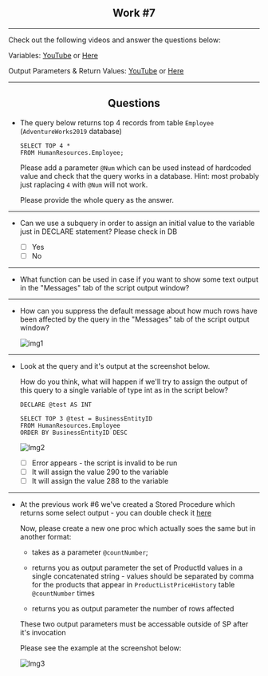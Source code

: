 <h2 align="center">Work #7</h2>

---

Check out the following videos and answer the questions below:

Variables: [YouTube](https://www.youtube.com/watch?v=NmYaOlcbfZM) or [Here](https://github.com/dzubenco/sql-training/raw/refs/heads/main/Work%207/Resources/SQL%20Server%20Programming%20Part%203%20-%20Variables.mp4)

Output Parameters & Return Values: [YouTube](https://www.youtube.com/watch?v=GvRv4V-AK70) or [Here](https://github.com/dzubenco/sql-training/raw/refs/heads/main/Work%207/Resources/SQL%20Server%20Programming%20Part%204%20-%20Output%20Parameters%20&%20Return%20Values.mp4)

---

<h2 align="center">Questions</h2>

* The query below returns top 4 records from table `Employee` (`AdventureWorks2019` database)
  
	```
	SELECT TOP 4 *
	FROM HumanResources.Employee;
	```

	Please add a parameter `@Num` which can be used instead of hardcoded value and check that the query works in a database. Hint: most probably just raplacing `4` with `@Num` will not work.

	Please provide the whole query as the answer.

---
* Can we use a subquery in order to assign an initial value to the variable just in DECLARE statement? Please check in DB
  
	- [ ] Yes
	- [ ] No
---
* What function can be used in case if you want to show some text output in the "Messages" tab of the script output window?
---
* How can you suppress the default message about how much rows have been affected by the query in the "Messages" tab of the script output window?

  ![img1](https://github.com/user-attachments/assets/2a492aca-141a-46ff-a784-01272ea4f777)


---
* Look at the query and it's output at the screenshot below.

	How do you think, what will happen if we'll try to assign the output of this query to a single variable of type int as in the script below?

	```
	DECLARE @test AS INT
	
	SELECT TOP 3 @test = BusinessEntityID
	FROM HumanResources.Employee
	ORDER BY BusinessEntityID DESC
 	```

 	![Img2](https://github.com/user-attachments/assets/63309331-872b-41c3-a0f4-b24b383c998e)

	- [ ] Error appears - the script is invalid to be run
	- [ ] It will assign the value 290 to the variable
	- [ ] It will assign the value 288 to the variable

---
* At the previous work #6 we've created a Stored Procedure which returns some select output - you can double check it [here](https://github.com/dzubenco/sql-training/tree/main/Work%206)

	Now, please create a new one proc which actually soes the same but in another format:
	
	- takes as a parameter `@countNumber`;
	
	- returns you as output parameter the set of ProductId values in a single concatenated string - values should be separated by comma for the products that appear in `ProductListPriceHistory` table `@countNumber` times
	
	- returns you as output parameter the number of rows affected
	
	These two output parameters must be accessable outside of SP after it's invocation
	
	Please see the example at the screenshot below:

	![Img3](https://github.com/user-attachments/assets/eb365515-4057-4281-a567-28ea398dc56b)
